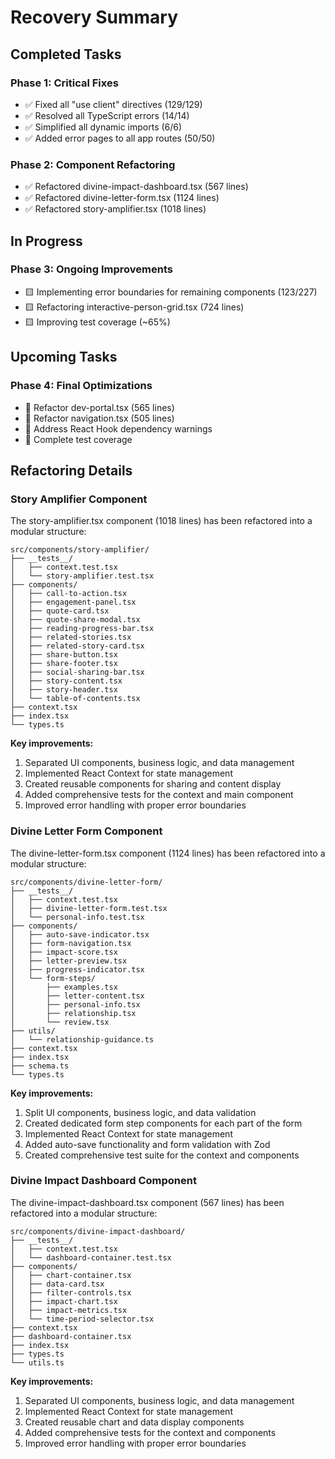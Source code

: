 # Recovery Summary

## Completed Tasks

### Phase 1: Critical Fixes
- ✅ Fixed all "use client" directives (129/129)
- ✅ Resolved all TypeScript errors (14/14)
- ✅ Simplified all dynamic imports (6/6)
- ✅ Added error pages to all app routes (50/50)

### Phase 2: Component Refactoring
- ✅ Refactored divine-impact-dashboard.tsx (567 lines)
- ✅ Refactored divine-letter-form.tsx (1124 lines)
- ✅ Refactored story-amplifier.tsx (1018 lines)

## In Progress

### Phase 3: Ongoing Improvements
- 🟨 Implementing error boundaries for remaining components (123/227)
- 🟨 Refactoring interactive-person-grid.tsx (724 lines)
- 🟨 Improving test coverage (~65%)

## Upcoming Tasks

### Phase 4: Final Optimizations
- 📅 Refactor dev-portal.tsx (565 lines)
- 📅 Refactor navigation.tsx (505 lines)
- 📅 Address React Hook dependency warnings
- 📅 Complete test coverage

## Refactoring Details

### Story Amplifier Component

The story-amplifier.tsx component (1018 lines) has been refactored into a modular structure:

```
src/components/story-amplifier/
├── __tests__/
│   ├── context.test.tsx
│   └── story-amplifier.test.tsx
├── components/
│   ├── call-to-action.tsx
│   ├── engagement-panel.tsx
│   ├── quote-card.tsx
│   ├── quote-share-modal.tsx
│   ├── reading-progress-bar.tsx
│   ├── related-stories.tsx
│   ├── related-story-card.tsx
│   ├── share-button.tsx
│   ├── share-footer.tsx
│   ├── social-sharing-bar.tsx
│   ├── story-content.tsx
│   ├── story-header.tsx
│   └── table-of-contents.tsx
├── context.tsx
├── index.tsx
└── types.ts
```

**Key improvements:**
1. Separated UI components, business logic, and data management
2. Implemented React Context for state management
3. Created reusable components for sharing and content display
4. Added comprehensive tests for the context and main component
5. Improved error handling with proper error boundaries

### Divine Letter Form Component

The divine-letter-form.tsx component (1124 lines) has been refactored into a modular structure:

```
src/components/divine-letter-form/
├── __tests__/
│   ├── context.test.tsx
│   ├── divine-letter-form.test.tsx
│   └── personal-info.test.tsx
├── components/
│   ├── auto-save-indicator.tsx
│   ├── form-navigation.tsx
│   ├── impact-score.tsx
│   ├── letter-preview.tsx
│   ├── progress-indicator.tsx
│   └── form-steps/
│       ├── examples.tsx
│       ├── letter-content.tsx
│       ├── personal-info.tsx
│       ├── relationship.tsx
│       └── review.tsx
├── utils/
│   └── relationship-guidance.ts
├── context.tsx
├── index.tsx
├── schema.ts
└── types.ts
```

**Key improvements:**
1. Split UI components, business logic, and data validation
2. Created dedicated form step components for each part of the form
3. Implemented React Context for state management
4. Added auto-save functionality and form validation with Zod
5. Created comprehensive test suite for the context and components

### Divine Impact Dashboard Component

The divine-impact-dashboard.tsx component (567 lines) has been refactored into a modular structure:

```
src/components/divine-impact-dashboard/
├── __tests__/
│   ├── context.test.tsx
│   └── dashboard-container.test.tsx
├── components/
│   ├── chart-container.tsx
│   ├── data-card.tsx
│   ├── filter-controls.tsx
│   ├── impact-chart.tsx
│   ├── impact-metrics.tsx
│   └── time-period-selector.tsx
├── context.tsx
├── dashboard-container.tsx
├── index.tsx
├── types.ts
└── utils.ts
```

**Key improvements:**
1. Separated UI components, business logic, and data management
2. Implemented React Context for state management
3. Created reusable chart and data display components
4. Added comprehensive tests for the context and components
5. Improved error handling with proper error boundaries 